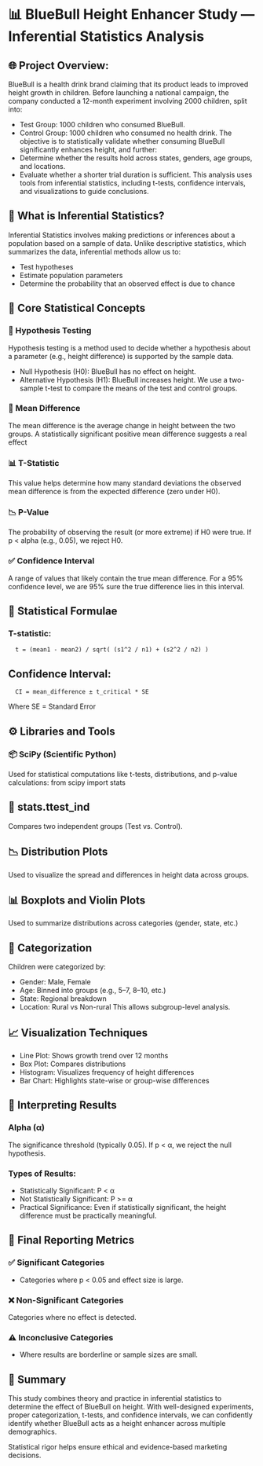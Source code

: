 # 📊 BlueBull Height Enhancer Study — Inferential Statistics Analysis

## 🌐 Project Overview:
BlueBull is a health drink brand claiming that its product leads to improved height growth in children. Before launching a national campaign, the company conducted a 12-month experiment involving 2000 children, split into:
* Test Group: 1000 children who consumed BlueBull.
* Control Group: 1000 children who consumed no health drink.
The objective is to statistically validate whether consuming BlueBull significantly enhances height, and further:
* Determine whether the results hold across states, genders, age groups, and   locations.
* Evaluate whether a shorter trial duration is sufficient.
This analysis uses tools from inferential statistics, including t-tests, confidence intervals, and visualizations to guide conclusions.

## 📘 What is Inferential Statistics?
Inferential Statistics involves making predictions or inferences about a population based on a sample of data. Unlike descriptive statistics, which summarizes the data, inferential methods allow us to:
* Test hypotheses
* Estimate population parameters
* Determine the probability that an observed effect is due to chance

## 🔢 Core Statistical Concepts

### 🧪 Hypothesis Testing
Hypothesis testing is a method used to decide whether a hypothesis about a parameter (e.g., height difference) is supported by the sample data.
* Null Hypothesis (H0): BlueBull has no effect on height.
* Alternative Hypothesis (H1): BlueBull increases height.
We use a two-sample t-test to compare the means of the test and control groups.

### 📏 Mean Difference
The mean difference is the average change in height between the two groups. A statistically significant positive mean difference suggests a real effect

### 📊 T-Statistic
This value helps determine how many standard deviations the observed mean difference is from the expected difference (zero under H0).

### 📉 P-Value
The probability of observing the result (or more extreme) if H0 were true. If p < alpha (e.g., 0.05), we reject H0.

### ✅ Confidence Interval
A range of values that likely contain the true mean difference. For a 95% confidence level, we are 95% sure the true difference lies in this interval.

## 🧮 Statistical Formulae

### T-statistic:
      t = (mean1 - mean2) / sqrt( (s1^2 / n1) + (s2^2 / n2) )

## Confidence Interval:
      CI = mean_difference ± t_critical * SE
Where SE = Standard Error

## ⚙️ Libraries and Tools

### 📦 SciPy (Scientific Python)
Used for statistical computations like t-tests, distributions, and p-value calculations:
        from scipy import stats

## 🧪 stats.ttest_ind
Compares two independent groups (Test vs. Control).

## 📉 Distribution Plots
Used to visualize the spread and differences in height data across groups.

## 📊 Boxplots and Violin Plots
Used to summarize distributions across categories (gender, state, etc.)

## 🧹 Categorization
Children were categorized by:
* Gender: Male, Female
* Age: Binned into groups (e.g., 5–7, 8–10, etc.)
* State: Regional breakdown
* Location: Rural vs Non-rural
This allows subgroup-level analysis.

## 📈 Visualization Techniques
* Line Plot: Shows growth trend over 12 months
* Box Plot: Compares distributions
* Histogram: Visualizes frequency of height differences
* Bar Chart: Highlights state-wise or group-wise differences

## 📌 Interpreting Results
### Alpha (α)
The significance threshold (typically 0.05). If p < α, we reject the null hypothesis.

### Types of Results:
* Statistically Significant: P < α
* Not Statistically Significant: P >= α
* Practical Significance: Even if statistically significant, the height difference  must be practically meaningful.

## 🧾 Final Reporting Metrics

### ✅ Significant Categories
* Categories where p < 0.05 and effect size is large.

### ❌ Non-Significant Categories
Categories where no effect is detected.

### ⚠️ Inconclusive Categories
* Where results are borderline or sample sizes are small.

## 🧾 Summary

This study combines theory and practice in inferential statistics to determine the effect of BlueBull on height. With well-designed experiments, proper categorization, t-tests, and confidence intervals, we can confidently identify whether BlueBull acts as a height enhancer across multiple demographics.

Statistical rigor helps ensure ethical and evidence-based marketing decisions.














